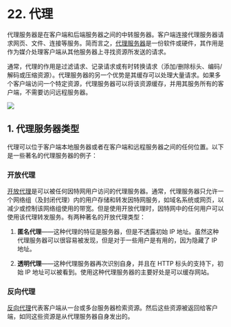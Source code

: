 # 22. 代理

代理服务器是在客户端和后端服务器之间的中转服务器。客户端连接代理服务器请求网页、文件、连接等服务。简而言之，[代理服务器](https://en.wikipedia.org/wiki/Proxy_server)是一份软件或硬件，其作用是作为媒介处理客户端从其他服务器上寻找资源所发送的请求。

通常，代理的作用是过滤请求、记录请求或有时转换请求（添加/删除标头、编码/解码或压缩资源）。代理服务器的另一个优势是其缓存可以处理大量请求。如果多个客户端访问一个特定资源，代理服务器可以将该资源缓存，并用其服务所有的客户端，不需要访问远程服务器。

![](ch22_1.png)

## 1. 代理服务器类型

代理可以位于客户端本地服务器或者在客户端和远程服务器之间的任何位置。以下是一些著名的代理服务器的例子：

### 开放代理

[开放代理](https://en.wikipedia.org/wiki/Open_proxy)是可以被任何因特网用户访问的代理服务器。通常，代理服务器只允许一个网络组（及封闭代理）内的用户存储和转发因特网服务，如域名系统或网页，以减少或控制该网络组使用的带宽。但是使用开放代理时，因特网中的任何用户可以使用该代理转发服务。有两种著名的开放代理类型：

1. **匿名代理**——这种代理的特征是服务器，但是不透露初始 IP 地址。虽然这种代理服务器可以很容易被发现，但是对于一些用户是有用的，因为隐藏了 IP 地址。

2. **透明代理**——这种代理服务器再次识别自身，并且在 HTTP 标头的支持下，初始 IP 地址可以被看到。使用这种代理服务器的主要好处是可以缓存网站。

### 反向代理

[反向代理](https://en.wikipedia.org/wiki/Reverse_proxy)代表客户端从一台或多台服务器检索资源。然后这些资源被返回给客户端，如同这些资源是从代理服务器自身发出的。

